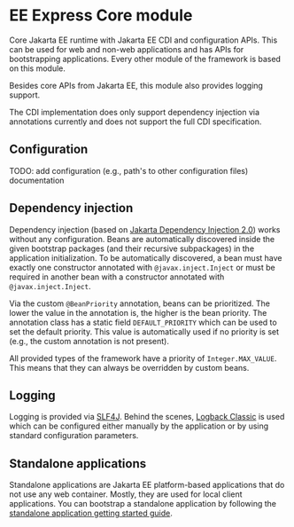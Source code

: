 # EE Express Core module

Core Jakarta EE runtime with Jakarta EE CDI and configuration APIs. This can be used for web and non-web applications
and has APIs for bootstrapping applications. Every other module of the framework is based on this module.

Besides core APIs from Jakarta EE, this module also provides logging support.

The CDI implementation does only support dependency injection via annotations currently and does not support the full
CDI specification.

## Configuration

TODO: add configuration (e.g., path's to other configuration files) documentation

## Dependency injection

Dependency injection (based
on [Jakarta Dependency Injection 2.0](https://jakarta.ee/specifications/dependency-injection/2.0/)) works without any
configuration. Beans are automatically discovered inside the given bootstrap packages (and their recursive subpackages)
in the application initialization. To be automatically discovered, a bean must have exactly one constructor annotated
with `@javax.inject.Inject` or must be required in another bean with a constructor annotated with
`@javax.inject.Inject`.

Via the custom `@BeanPriority` annotation, beans can be prioritized. The lower the value in the annotation is, the
higher is the bean priority. The annotation class has a static field `DEFAULT_PRIORITY` which can be used to set the
default priority. This value is automatically used if no priority is set (e.g., the custom annotation is not present).

All provided types of the framework have a priority of `Integer.MAX_VALUE`. This means that they can always be
overridden by custom beans.

## Logging

Logging is provided via [SLF4J](https://slf4j.org/). Behind the scenes, [Logback Classic](https://logback.qos.ch/) is
used which can be configured either manually by the application or by using standard configuration parameters.

## Standalone applications

Standalone applications are Jakarta EE platform-based applications that do not use any web container. Mostly, they are
used for local client applications. You can bootstrap a standalone application by following
the [standalone application getting started guide](../README.md#standalone-application).
